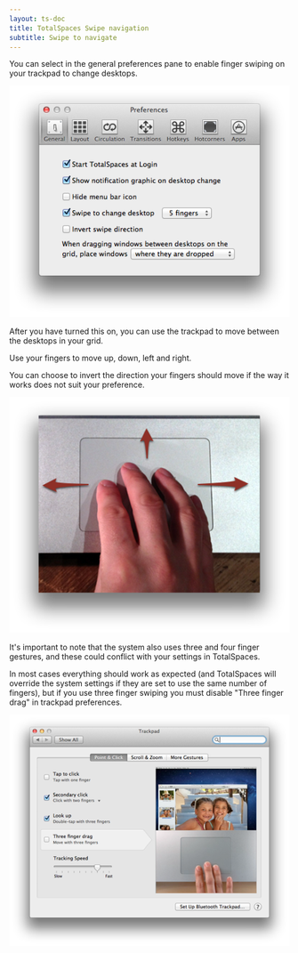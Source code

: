 ```yaml
---
layout: ts-doc
title: TotalSpaces Swipe navigation
subtitle: Swipe to navigate
---
```


You can select in the general preferences pane to enable finger swiping on your trackpad to change desktops.

<img src="/images/general-preferences.png">

After you have turned this on, you can use the trackpad to move between the desktops in your grid.

Use your fingers to move up, down, left and right.

You can choose to invert the direction your fingers should move if the way it works does not suit your preference.

<img src="/images/swipe-fingers.png">

It's important to note that the system also uses three and four finger gestures, and these could conflict with your settings in TotalSpaces.
 
In most cases everything should work as expected (and TotalSpaces will override the system settings if they are set to use the same number of fingers), but if you use three finger swiping you must disable "Three finger drag" in trackpad preferences.

<img src="/images/trackpad-preferences.png">
